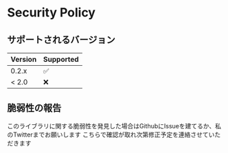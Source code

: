 # Security Policy

## サポートされるバージョン

| Version | Supported          |
| ------- | ------------------ |
| 0.2.x   | :white_check_mark: |
| < 2.0   | :x:                |

## 脆弱性の報告

このライブラリに関する脆弱性を発見した場合はGithubにIssueを建てるか、私のTwitterまでお願いします
こちらで確認が取れ次第修正予定を連絡させていただきます
